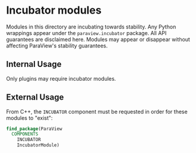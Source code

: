 # Incubator modules

Modules in this directory are incubating towards stability. Any Python
wrappings appear under the `paraview.incubator` package. All API guarantees are
disclaimed here. Modules may appear or disappear without affecting ParaView's
stability guarantees.

## Internal Usage

Only plugins may require incubator modules.

## External Usage

From C++, the `INCUBATOR` component must be requested in order for these
modules to "exist":

```cmake
find_package(ParaView
  COMPONENTS
    INCUBATOR
    IncubatorModule)
```
